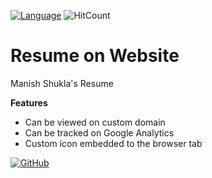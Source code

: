 [![Language](https://img.shields.io/badge/Made%20with-HTML-blue.svg)](#technologies-and-tools)
![HitCount](http://hits.dwyl.io/manishms18/resume.svg)

# Resume on Website

Manish Shukla's Resume

   

**Features**
* Can be viewed on custom domain
* Can be tracked on Google Analytics
* Custom icon embedded to the browser tab

[![GitHub](https://img.shields.io/github/followers/manishms18.svg?style=social)](https://github.com/Manishms18)
